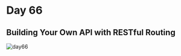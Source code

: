 # Day 66
## Building Your Own API with RESTful Routing
![day66](https://github.com/diorithaliti/Python/assets/74361197/6e375ec4-dd24-4aaa-a264-5f4de2220fa9)



